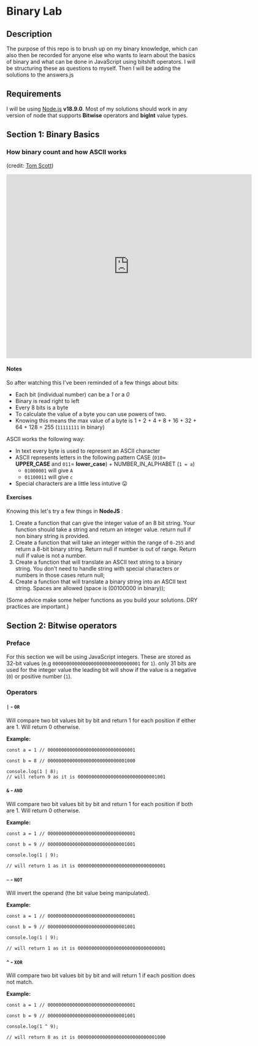 # Binary Lab

## Description 

The purpose of this repo is to brush up on my binary knowledge, which can also then be recorded for anyone else who wants to learn about the basics of binary and what can be done in JavaScript using bitshift operators. I will be structuring these as questions to myself. Then I will be adding the solutions to the answers.js

## Requirements

I will be using [Node.js](https://nodejs.org/en/) **v18.9.0**.
 Most of my solutions should work in any version of node that supports **Bitwise** operators and **bigInt** value types.

##  Section 1: Binary Basics

### How binary count and how ASCII works

(credit: [Tom Scott](https://www.youtube.com/c/TomScottGo))

<iframe
    width="640"
    height="480"
    src="https://www.youtube.com/embed/wCQSIub_g7M"
    frameborder="0"
    allow="autoplay; encrypted-media"
    allowfullscreen
> </iframe>

#### Notes

So after watching this I've been reminded of a few things about bits:
- Each bit (individual number) can be a *1* or a *0* 
- Binary is read right to left
- Every 8 bits is a byte
- To calculate the value of a byte you can use powers of two.
- Knowing this means the max value of a byte is 1 + 2 + 4 + 8 + 16 + 32 + 64 + 128 = 255 (`11111111` in binary)

ASCII works the following way:
- In text every byte is used to represent an ASCII character
- ASCII represents letters in the following pattern CASE (`010`= **UPPER_CASE** and `011`= **lower_case**) + NUMBER_IN_ALPHABET (`1 = a`)
  - `01000001` will give `A`
  - `01100011` will give `c`
- Special characters are a little less intutive 😛

#### Exercises

Knowing this let's try a few things in **NodeJS** : 

1. Create a function that can give the integer value of an 8 bit string. Your function should take a string and return an integer value. return null if non binary string is provided.
2. Create a function that will take an integer within the range of `0-255` and return a 8-bit binary string. Return null if number is out of range. Return null if value is not a number.
3. Create a function that will translate an ASCII text string to a binary string. You don't need to handle string with special characters or numbers in those cases return null;
4. Create a function that will translate a binary string into an ASCII text string. Spaces are allowed (space is (00100000 in binary));

(Some advice make some helper functions as you build your solutions. DRY practices are important.)

##  Section 2: Bitwise operators

### Preface

For this section we will be using JavaScript integers. These are stored as 32-bit values (e.g `00000000000000000000000000000001` for `1`). only 31 bits are used for the integer value the leading bit will show if the value is a negative (`0`) or positive number (`1`).


### Operators 

#### **`|` - `OR`**

Will compare two bit values bit by bit and return 1 for each position if either are 1. Will return 0 otherwise.

**Example:**

```
const a = 1 // 00000000000000000000000000000001

const b = 8 // 00000000000000000000000000001000

console.log(1 | 8);
// will return 9 as it is 00000000000000000000000000001001
```

#### **`&` - `AND`**

Will compare two bit values bit by bit and return 1 for each position if both are 1. Will return 0 otherwise.

**Example:**

```
const a = 1 // 00000000000000000000000000000001

const b = 9 // 00000000000000000000000000001001

console.log(1 | 9);

// will return 1 as it is 00000000000000000000000000000001
```

#### ``~`` - ``NOT ``

Will invert the operand (the bit value being manipulated).

**Example:**

```
const a = 1 // 00000000000000000000000000000001

const b = 9 // 00000000000000000000000000001001

console.log(1 | 9);

// will return 1 as it is 00000000000000000000000000000001
```

#### ``^`` - ``XOR`` 

Will compare two bit values bit by bit and will return 1 if each position does not match.

**Example:**

```
const a = 1 // 00000000000000000000000000000001

const b = 9 // 00000000000000000000000000001001

console.log(1 ^ 9);

// will return 8 as it is 00000000000000000000000000001000
```

